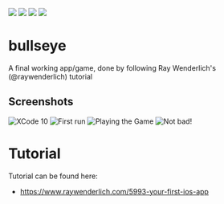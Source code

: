 [![](https://img.shields.io/github/forks/dragstor/bullseye.svg)](https://github.com/dragstor/bullseye/network/members)
[![](https://img.shields.io/github/stars/dragstor/bullseye.svg)](https://github.com/dragstor/bullseye/stargazers)
[![](https://img.shields.io/github/license/dragstor/bullseye.svg)](https://github.com/dragstor/bullseye/blob/master/LICENSE)
[![](https://img.shields.io/twitter/url/https/github.com/dragstor/bullseye.svg?style=social)](https://twitter.com/home?status=Found%20this%20%23ios-tutorial%20at%20%40github%20https%3A//github.com/dragstor/bullseye%20%0Acc%20%40rwenderlich)

# bullseye
A final working app/game, done by following Ray Wenderlich's (@raywenderlich) tutorial

## Screenshots
![XCode 10](https://i.imgur.com/yaCUfSkl.png "Main Screen in XCode")
![First run](https://i.imgur.com/cxYCQunl.png "First run in Simulator")
![Playing the Game](https://i.imgur.com/frpGi6Dl.png "Playing the Game")
![Not bad!](https://i.imgur.com/o5p3IyT.gif "NOT BAD!")


# Tutorial
Tutorial can be found here:
- https://www.raywenderlich.com/5993-your-first-ios-app
